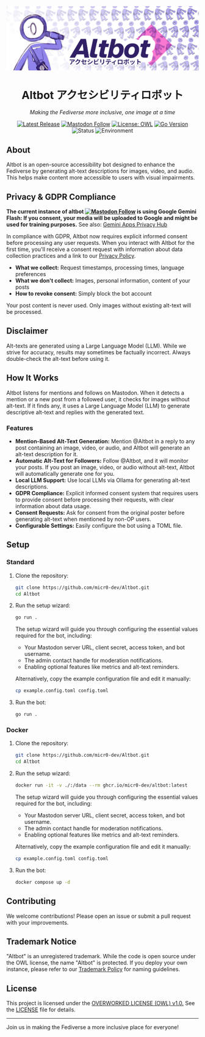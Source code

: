 <div align="center">
  <img src="assets/micr0-alty-banner.png" alt="A decorative banner featuring a repeating pattern of small purple robot icons against a light background, creating a retro-tech wallpaper effect">

  # Altbot アクセシビリティロボット
  
  *Making the Fediverse more inclusive, one image at a time*

  [![Latest Release](https://img.shields.io/github/v/release/micr0-dev/Altbot)](https://github.com/micr0-dev/Altbot/releases)
  [![Mastodon Follow](https://img.shields.io/mastodon/follow/113183205946060973?domain=fuzzies.wtf&style=social)](https://fuzzies.wtf/@altbot)
  [![License: OWL](https://img.shields.io/badge/license-OWL-purple.svg)](https://owl-license.org/)
  [![Go Version](https://img.shields.io/github/go-mod/go-version/micr0-dev/Altbot)](https://go.dev/)
  ![Status](https://img.shields.io/badge/status-active-success)
  ![Environment](https://img.shields.io/badge/environment-friendly-green)
</div>

## About

Altbot is an open-source accessibility bot designed to enhance the Fediverse by generating alt-text descriptions for images, video, and audio. This helps make content more accessible to users with visual impairments.

## Privacy & GDPR Compliance

**The current instance of altbot [![Mastodon Follow](https://img.shields.io/mastodon/follow/113183205946060973?domain=fuzzies.wtf&style=social)](https://fuzzies.wtf/@altbot) is using Google Gemini Flash: If you consent, your media will be uploaded to Google and might be used for training purposes.** See also: [Gemini Apps Privacy Hub](https://support.google.com/gemini/answer/13594961)  

In compliance with GDPR, Altbot now requires explicit informed consent before processing any user requests. When you interact with Altbot for the first time, you'll receive a consent request with information about data collection practices and a link to our [Privacy Policy](PRIVACY.md).

- **What we collect:** Request timestamps, processing times, language preferences
- **What we don't collect:** Images, personal information, content of your posts
- **How to revoke consent:** Simply block the bot account

Your post content is never used. Only images without existing alt-text will be processed.


## Disclaimer

Alt-texts are generated using a Large Language Model (LLM). While we strive for accuracy, results may sometimes be factually incorrect. Always double-check the alt-text before using it.

## How It Works

Altbot listens for mentions and follows on Mastodon. When it detects a mention or a new post from a followed user, it checks for images without alt-text. If it finds any, it uses a Large Language Model (LLM) to generate descriptive alt-text and replies with the generated text.

### Features

- **Mention-Based Alt-Text Generation:** Mention @Altbot in a reply to any post containing an image, video, or audio, and Altbot will generate an alt-text description for it.
- **Automatic Alt-Text for Followers:** Follow @Altbot, and it will monitor your posts. If you post an image, video, or audio without alt-text, Altbot will automatically generate one for you.
- **Local LLM Support:** Use local LLMs via Ollama for generating alt-text descriptions.
- **GDPR Compliance:** Explicit informed consent system that requires users to provide consent before processing their requests, with clear information about data usage.
- **Consent Requests:** Ask for consent from the original poster before generating alt-text when mentioned by non-OP users.
- **Configurable Settings:** Easily configure the bot using a TOML file.

## Setup
### Standard
1. Clone the repository:
    ```sh
    git clone https://github.com/micr0-dev/Altbot.git
    cd Altbot
    ```

2. Run the setup wizard:
    ```sh
    go run .
    ```

    The setup wizard will guide you through configuring the essential values required for the bot, including:
    - Your Mastodon server URL, client secret, access token, and bot username.
    - The admin contact handle for moderation notifications.
    - Enabling optional features like metrics and alt-text reminders.
    
    Alternatively, copy the example configuration file and edit it manually:
    ```sh
    cp example.config.toml config.toml
    ```

3. Run the bot:
    ```sh
    go run .
    ```
### Docker
1. Clone the repository:
    ```sh
    git clone https://github.com/micr0-dev/Altbot.git
    cd Altbot
    ```

2. Run the setup wizard:
    ```sh
    docker run -it -v ./:/data --rm ghcr.io/micr0-dev/altbot:latest
    ```

    The setup wizard will guide you through configuring the essential values required for the bot, including:
    - Your Mastodon server URL, client secret, access token, and bot username.
    - The admin contact handle for moderation notifications.
    - Enabling optional features like metrics and alt-text reminders.
    
    Alternatively, copy the example configuration file and edit it manually:
    ```sh
    cp example.config.toml config.toml
    ```

3. Run the bot:
    ```sh
    docker compose up -d
    ```

## Contributing

We welcome contributions! Please open an issue or submit a pull request with your improvements.

## Trademark Notice

"Altbot" is an unregistered trademark. While the code is open source under the OWL license, the name "Altbot" is protected. If you deploy your own instance, please refer to our [Trademark Policy](TRADEMARK.md) for naming guidelines.


## License

This project is licensed under the [OVERWORKED LICENSE (OWL) v1.0.](https://owl-license.org/) See the [LICENSE](LICENSE) file for details.

---

Join us in making the Fediverse a more inclusive place for everyone!
